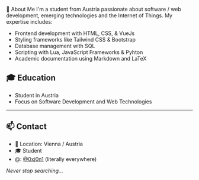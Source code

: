 🚀 About Me
I'm a student from Austria passionate about software / web development, emerging technologies and the Internet of Things.
My expertise includes:

- Frontend development with HTML, CSS, & VueJs
- Styling frameworks like Tailwind CSS & Bootstrap
- Database management with SQL
- Scripting with Lua, JavaScript Frameworks & Pyhton
- Academic documentation using Markdown and LaTeX

## 🎓 Education
- Student in Austria
- Focus on Software Development and Web Technologies
---

## 📫 Contact
- 📍 Location: Vienna / Austria
- 🎓 Student
- @: [@0xj0n1](https://github.com/0xj0n1) (literally everywhere)

_Never stop searching..._
